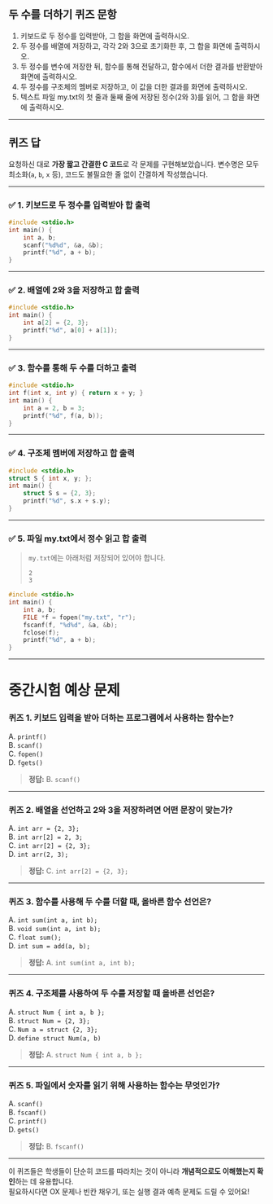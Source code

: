 ## 두 수를 더하기 퀴즈 문항
1. 키보드로 두 정수를 입력받아, 그 합을 화면에 출력하시오.
2. 두 정수를 배열에 저장하고, 각각 2와 3으로 초기화한 후, 그 합을 화면에 출력하시오.
3. 두 정수를 변수에 저장한 뒤, 함수를 통해 전달하고, 함수에서 더한 결과를 반환받아 화면에 출력하시오.
4. 두 정수를 구조체의 멤버로 저장하고, 이 값을 더한 결과를 화면에 출력하시오.
5. 텍스트 파일 my.txt의 첫 줄과 둘째 줄에 저장된 정수(2와 3)를 읽어, 그 합을 화면에 출력하시오.

---
## 퀴즈 답

요청하신 대로 **가장 짧고 간결한 C 코드**로 각 문제를 구현해보았습니다. 변수명은 모두 최소화(`a`, `b`, `x` 등), 코드도 불필요한 줄 없이 간결하게 작성했습니다.

---

### ✅ 1. 키보드로 두 정수를 입력받아 합 출력
```c
#include <stdio.h>
int main() {
    int a, b;
    scanf("%d%d", &a, &b);
    printf("%d", a + b);
}
```

---

### ✅ 2. 배열에 2와 3을 저장하고 합 출력
```c
#include <stdio.h>
int main() {
    int a[2] = {2, 3};
    printf("%d", a[0] + a[1]);
}
```

---

### ✅ 3. 함수를 통해 두 수를 더하고 출력
```c
#include <stdio.h>
int f(int x, int y) { return x + y; }
int main() {
    int a = 2, b = 3;
    printf("%d", f(a, b));
}
```

---

### ✅ 4. 구조체 멤버에 저장하고 합 출력
```c
#include <stdio.h>
struct S { int x, y; };
int main() {
    struct S s = {2, 3};
    printf("%d", s.x + s.y);
}
```

---

### ✅ 5. 파일 my.txt에서 정수 읽고 합 출력
> `my.txt`에는 아래처럼 저장되어 있어야 합니다.  
> ```
> 2
> 3
> ```

```c
#include <stdio.h>
int main() {
    int a, b;
    FILE *f = fopen("my.txt", "r");
    fscanf(f, "%d%d", &a, &b);
    fclose(f);
    printf("%d", a + b);
}
```

---

# 중간시험 예상 문제

### **퀴즈 1. 키보드 입력을 받아 더하는 프로그램에서 사용하는 함수는?**

A. `printf()`  
B. `scanf()`  
C. `fopen()`  
D. `fgets()`

> **정답:** B. `scanf()`  

---

### **퀴즈 2. 배열을 선언하고 2와 3을 저장하려면 어떤 문장이 맞는가?**

A. `int arr = {2, 3};`  
B. `int arr[2] = 2, 3;`  
C. `int arr[2] = {2, 3};`  
D. `int arr(2, 3);`

> **정답:** C. `int arr[2] = {2, 3};`

---

### **퀴즈 3. 함수를 사용해 두 수를 더할 때, 올바른 함수 선언은?**

A. `int sum(int a, int b);`  
B. `void sum(int a, int b);`  
C. `float sum();`  
D. `int sum = add(a, b);`

> **정답:** A. `int sum(int a, int b);`

---

### **퀴즈 4. 구조체를 사용하여 두 수를 저장할 때 올바른 선언은?**

A. `struct Num { int a, b };`  
B. `struct Num = {2, 3};`  
C. `Num a = struct {2, 3};`  
D. `define struct Num(a, b)`

> **정답:** A. `struct Num { int a, b };`

---

### **퀴즈 5. 파일에서 숫자를 읽기 위해 사용하는 함수는 무엇인가?**

A. `scanf()`  
B. `fscanf()`  
C. `printf()`  
D. `gets()`

> **정답:** B. `fscanf()`

---

이 퀴즈들은 학생들이 단순히 코드를 따라치는 것이 아니라 **개념적으로도 이해했는지 확인**하는 데 유용합니다.  
필요하시다면 OX 문제나 빈칸 채우기, 또는 실행 결과 예측 문제도 드릴 수 있어요!
